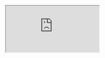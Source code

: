 <iframe src="https://aeolian-stage-0fa.notion.site/Reading-47a3f73fc39548e79ce11647a159ea0b">
</iframe>